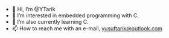 - 👋 Hi, I’m @YTarik
- 👀 I’m interested in embedded programming with C.
- 🌱 I’m also currently learning C.
- 📫 How to reach me with an e-mail, yusuftarik@outlook.com

<!---
YTarik/YTarik is a ✨ special ✨ repository because its `README.md` (this file) appears on your GitHub profile.
You can click the Preview link to take a look at your changes.
--->
